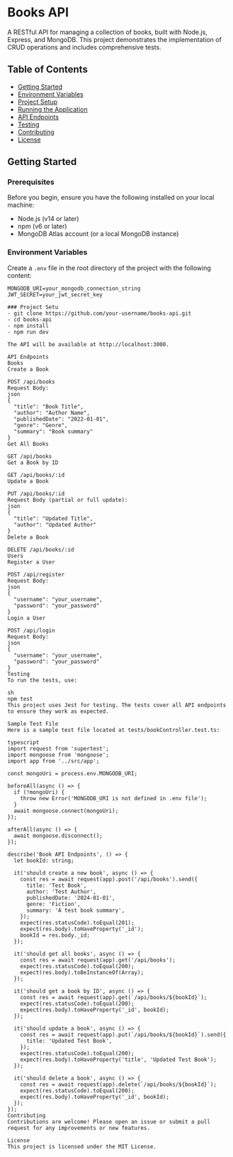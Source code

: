 # Books API

A RESTful API for managing a collection of books, built with Node.js, Express, and MongoDB. This project demonstrates the implementation of CRUD operations and includes comprehensive tests.

## Table of Contents
- [Getting Started](#getting-started)
- [Environment Variables](#environment-variables)
- [Project Setup](#project-setup)
- [Running the Application](#running-the-application)
- [API Endpoints](#api-endpoints)
- [Testing](#testing)
- [Contributing](#contributing)
- [License](#license)

## Getting Started

### Prerequisites

Before you begin, ensure you have the following installed on your local machine:
- Node.js (v14 or later)
- npm (v6 or later)
- MongoDB Atlas account (or a local MongoDB instance)

### Environment Variables

Create a `.env` file in the root directory of the project with the following content:

```plaintext
MONGODB_URI=your_mongodb_connection_string
JWT_SECRET=your_jwt_secret_key

### Project Setu
- git clone https://github.com/your-username/books-api.git
- cd books-api
- npm install
- npm run dev

The API will be available at http://localhost:3000.

API Endpoints
Books
Create a Book

POST /api/books
Request Body:
json
{
  "title": "Book Title",
  "author": "Author Name",
  "publishedDate": "2022-01-01",
  "genre": "Genre",
  "summary": "Book summary"
}
Get All Books

GET /api/books
Get a Book by ID

GET /api/books/:id
Update a Book

PUT /api/books/:id
Request Body (partial or full update):
json
{
  "title": "Updated Title",
  "author": "Updated Author"
}
Delete a Book

DELETE /api/books/:id
Users
Register a User

POST /api/register
Request Body:
json
{
  "username": "your_username",
  "password": "your_password"
}
Login a User

POST /api/login
Request Body:
json
{
  "username": "your_username",
  "password": "your_password"
}
Testing
To run the tests, use:

sh
npm test
This project uses Jest for testing. The tests cover all API endpoints to ensure they work as expected.

Sample Test File
Here is a sample test file located at tests/bookController.test.ts:

typescript
import request from 'supertest';
import mongoose from 'mongoose';
import app from '../src/app';

const mongoUri = process.env.MONGODB_URI;

beforeAll(async () => {
  if (!mongoUri) {
    throw new Error('MONGODB_URI is not defined in .env file');
  }
  await mongoose.connect(mongoUri);
});

afterAll(async () => {
  await mongoose.disconnect();
});

describe('Book API Endpoints', () => {
  let bookId: string;

  it('should create a new book', async () => {
    const res = await request(app).post('/api/books').send({
      title: 'Test Book',
      author: 'Test Author',
      publishedDate: '2024-01-01',
      genre: 'Fiction',
      summary: 'A test book summary',
    });
    expect(res.statusCode).toEqual(201);
    expect(res.body).toHaveProperty('_id');
    bookId = res.body._id;
  });

  it('should get all books', async () => {
    const res = await request(app).get('/api/books');
    expect(res.statusCode).toEqual(200);
    expect(res.body).toBeInstanceOf(Array);
  });

  it('should get a book by ID', async () => {
    const res = await request(app).get(`/api/books/${bookId}`);
    expect(res.statusCode).toEqual(200);
    expect(res.body).toHaveProperty('_id', bookId);
  });

  it('should update a book', async () => {
    const res = await request(app).put(`/api/books/${bookId}`).send({
      title: 'Updated Test Book',
    });
    expect(res.statusCode).toEqual(200);
    expect(res.body).toHaveProperty('title', 'Updated Test Book');
  });

  it('should delete a book', async () => {
    const res = await request(app).delete(`/api/books/${bookId}`);
    expect(res.statusCode).toEqual(200);
    expect(res.body).toHaveProperty('_id', bookId);
  });
});
Contributing
Contributions are welcome! Please open an issue or submit a pull request for any improvements or new features.

License
This project is licensed under the MIT License.
